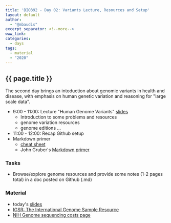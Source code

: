 ```yaml
---
title: 'BIO392 - Day 02: Variants Lecture, Resources and Setup'
layout: default
author:
  - "@mbaudis"
excerpt_separator: <!--more-->
www_link:
categories:
  - days
tags:
  - material
  - "2020"
---
```


## {{ page.title }}

The second day brings an intoduction about genomic variants in health and disease, with
emphasis on human genetic variation and reasoning for "large scale data".

<!--more-->

* 9:00 - 11:00: Lecture "Human Genome Variants" [slides](/UZH-BIO392/course-material/2020/2020-09-16-BIO392-variants.pdf)
    - Introduction to some problems and resources
    - genome variation resources
    - genome editions ...
* 11:00 - 12:00: Recap Github setup
* Markdown primer
    - [cheat sheet](https://guides.github.com/pdfs/markdown-cheatsheet-online.pdf)
    - John Gruber's [Markdown primer](https://daringfireball.net/projects/markdown/syntax)

### Tasks

* Browse/explore genome resources and provide some notes (1-2 pages total) in a doc posted on Github (.md)

### Material

* today's [slides](/UZH-BIO392/course-material/2020/2020-09-16-BIO392-variants.pdf)
* [IGSR: The International Genome Sample Resource](https://www.internationalgenome.org)
* [NIH Genome sequencing costs page](https://www.genome.gov/about-genomics/fact-sheets/Sequencing-Human-Genome-cost)

